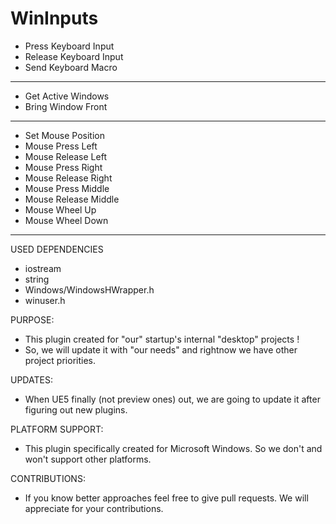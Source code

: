# WinInputs

- Press Keyboard Input
- Release Keyboard Input
- Send Keyboard Macro
--------------------------------------------------------------------------------------------
- Get Active Windows
- Bring Window Front
--------------------------------------------------------------------------------------------
- Set Mouse Position
- Mouse Press Left
- Mouse Release Left
- Mouse Press Right
- Mouse Release Right
- Mouse Press Middle
- Mouse Release Middle
- Mouse Wheel Up
- Mouse Wheel Down
--------------------------------------------------------------------------------------------
USED DEPENDENCIES
- iostream
- string
- Windows/WindowsHWrapper.h
- winuser.h

PURPOSE:
- This plugin created for "our" startup's internal "desktop" projects !
- So, we will update it with "our needs" and rightnow we have other project priorities.

UPDATES:
- When UE5 finally (not preview ones) out, we are going to update it after figuring out new plugins.

PLATFORM SUPPORT:
- This plugin specifically created for Microsoft Windows. So we don't and won't support other platforms.

CONTRIBUTIONS:
- If you know better approaches feel free to give pull requests. We will appreciate for your contributions.